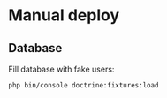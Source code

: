 # Manual deploy

## Database

Fill database with fake users:

```
php bin/console doctrine:fixtures:load
```